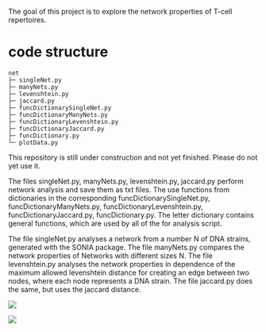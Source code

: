 The goal of this project is to explore the network properties of T-cell repertoires.
# code structure

```
net
├─ singleNet.py
├─ manyNets.py
├─ levenshtein.py
├─ jaccard.py
├─ funcDictionarySingleNet.py
├─ funcDictionaryManyNets.py
├─ funcDictionaryLevenshtein.py
├─ funcDictionaryJaccard.py
├─ funcDictionary.py
└─ plotData.py
```

This repository is still under construction and not yet finished. Please do not yet use it.

The files singleNet.py, manyNets.py, levenshtein.py, jaccard.py perform network analysis and save them as txt files. 
The use functions from dictionaries in the corresponding funcDictionarySingleNet.py, funcDictionaryManyNets.py, 
funcDictionaryLevenshtein.py, funcDictionaryJaccard.py, funcDictionary.py. The letter dictionary contains 
general functions, which are used by all of the for analysis script.

The file singleNet.py analyses a network from a number N of DNA strains, generated with the SONIA package.
The file manyNets.py compares the network properties of Networks with different sizes N.
The file levenshtein.py analyses the network properties in dependence of the maximum allowed levenshtein distance for 
creating an edge between two nodes, where each node represents a DNA strain.
The file jaccard.py  does the same, but uses the jaccard distance.

<img src="https://render.githubusercontent.com/render/math?math=e^{i \pi} = 
-1">

<img src="https://render.githubusercontent.com/render/math?math=(lev_{a, b}\left(i, j\right) = \left\{ 
\begin{array}{c}
\max \left(i, j\right) \\
\min \left\{ 
\begin{array}{c}
lev_{a,b} \left(i-1, j\right) + 1\\
lev_{a,b} \left(i, j-1\right) + 1\\
lev_{a,b} \left(i-1, j-1\right) + 1_{\left(a_i \neq b_j\right)}
\end{array}
 \right.
 \end{array}
\right.)">
